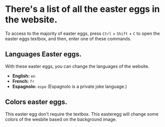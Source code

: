 # There's a list of all the easter eggs in the website.

To access to the majority of easter eggs, press `Ctrl` + `Shift` + `C` to open the easter eggs textbox, and then, enter one of these commands.

## Languages Easter eggs.

With these easter eggs, you can change the languages of the website.

- **English:** `en`
- **French:** `fr`
- **Espagnolo:** `espo` (Espagnolo is a private joke language.)

## Colors easter eggs.

This easter egg don't require the textbox. This easteregg will change some colors of the wesbite based on the background image.
